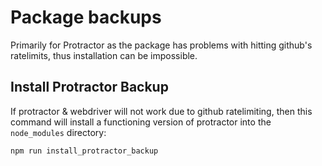 # Package backups

Primarily for Protractor as the package has problems with hitting github's ratelimits,
thus installation can be impossible.  

## Install Protractor Backup

If protractor & webdriver will not work due to github ratelimiting, then this command
will install a functioning version of protractor into the `node_modules` directory:

```
npm run install_protractor_backup
```
